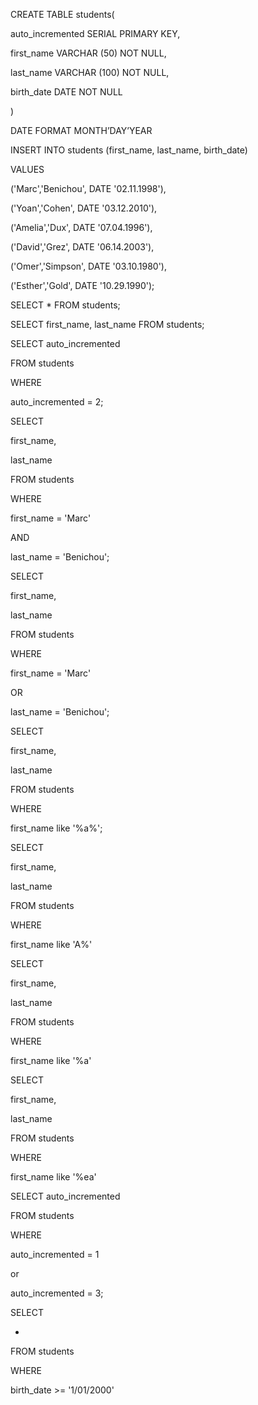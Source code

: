 CREATE TABLE students(

 auto_incremented SERIAL PRIMARY KEY,

 first_name VARCHAR (50) NOT NULL,

 last_name VARCHAR (100) NOT NULL,

 birth_date DATE NOT NULL

)



DATE FORMAT MONTH’DAY’YEAR



INSERT INTO students (first_name, last_name, birth_date)

VALUES

('Marc','Benichou', DATE '02.11.1998'),

('Yoan','Cohen', DATE '03.12.2010'),

('Amelia','Dux', DATE '07.04.1996'),

('David','Grez', DATE '06.14.2003'),

('Omer','Simpson', DATE '03.10.1980'),

('Esther','Gold', DATE '10.29.1990');





SELECT * FROM students;



SELECT  first_name, last_name FROM students;



SELECT auto_incremented

FROM students

WHERE

auto_incremented = 2;



SELECT 

first_name,

last_name

FROM students

WHERE

first_name = 'Marc'

AND

last_name = 'Benichou';







SELECT 

first_name,

last_name

FROM students

WHERE

first_name = 'Marc'

OR

last_name = 'Benichou';



SELECT 

first_name,

last_name

FROM students

WHERE

first_name like '%a%';



 SELECT 

first_name,

last_name

FROM students

WHERE

first_name like 'A%'



SELECT 

first_name,

last_name

FROM students

WHERE

first_name like '%a'



SELECT 

first_name,

last_name

FROM students

WHERE

first_name like '%ea'



SELECT auto_incremented

FROM students

WHERE

auto_incremented = 1 

or 

auto_incremented = 3;



SELECT 

*

FROM students

WHERE

birth_date >=  '1/01/2000'